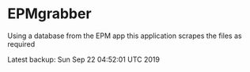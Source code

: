 # EPMgrabber
Using a database from the EPM app this application scrapes the files as required


Latest backup: Sun Sep 22 04:52:01 UTC 2019
